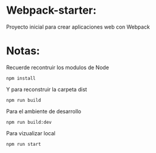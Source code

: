 # Webpack-starter:
Proyecto inicial para crear aplicaciones web con Webpack
# Notas:
Recuerde recontruir los modulos de Node
```
npm install
```

Y para reconstruir la carpeta dist
```
npm run build
```

Para el ambiente de desarrollo
```
npm run build:dev
```
Para vizualizar local
```
npm run start